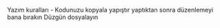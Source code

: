 Yazım kuralları - Kodunuzu kopyala yapıştır yaptıktan sonra düzenlemeyi bana bırakın 
Düzgün dosyalayın 
